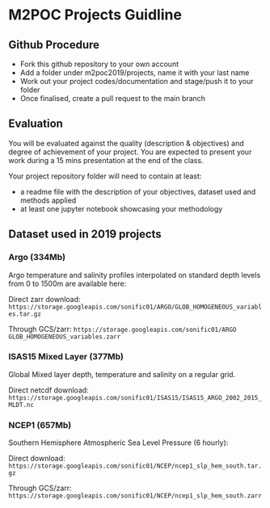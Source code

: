 # M2POC Projects Guidline

## Github Procedure
- Fork this github repository to your own account
- Add a folder under m2poc2019/projects, name it with your last name
- Work out your project codes/documentation and stage/push it to your folder
- Once finalised, create a pull request to the main branch

## Evaluation
You will be evaluated against the quality (description & objectives) and degree of achievement of your project.
You are expected to present your work during a 15 mins presentation at the end of the class.

Your project repository folder will need to contain at least:
- a readme file with the description of your objectives, dataset used and methods applied
- at least one jupyter notebook showcasing your methodology

## Dataset used in 2019 projects

### Argo (334Mb)
Argo temperature and salinity profiles interpolated on standard depth levels from 0 to 1500m are available here:

Direct zarr download:
``https://storage.googleapis.com/sonific01/ARGO/GLOB_HOMOGENEOUS_variables.tar.gz``

Through GCS/zarr:
``https://storage.googleapis.com/sonific01/ARGO GLOB_HOMOGENEOUS_variables.zarr``

### ISAS15 Mixed Layer (377Mb)
Global Mixed layer depth, temperature and salinity on a regular grid.

Direct netcdf download:
``https://storage.googleapis.com/sonific01/ISAS15/ISAS15_ARGO_2002_2015_MLDT.nc``

### NCEP1 (657Mb)
Southern Hemisphere Atmospheric Sea Level Pressure (6 hourly):

Direct download:
``https://storage.googleapis.com/sonific01/NCEP/ncep1_slp_hem_south.tar.gz``

Through GCS/zarr:
``https://storage.googleapis.com/sonific01/NCEP/ncep1_slp_hem_south.zarr``